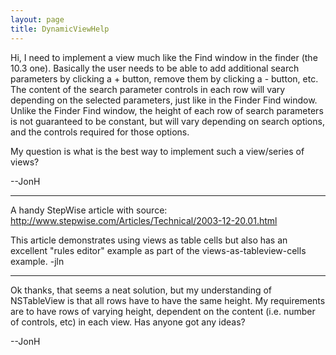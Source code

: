 ```yaml
---
layout: page
title: DynamicViewHelp
---
```


Hi, I need to implement a view much like the Find window in the finder (the 10.3 one). Basically the user needs to be able to add additional search parameters by clicking a + button, remove them by clicking a - button, etc. The content of the search parameter controls in each row will vary depending on the selected parameters, just like in the Finder Find window. Unlike the Finder Find window, the height of each row of search parameters is not guaranteed to be constant, but will vary depending on search options, and the controls required for those options. 

My question is what is the best way to implement such a view/series of views?

--JonH

----

A handy StepWise article with source:
http://www.stepwise.com/Articles/Technical/2003-12-20.01.html

This article demonstrates using views as table cells but also has an excellent "rules editor" example as part of the views-as-tableview-cells example. -jln

----

Ok thanks, that seems a neat solution, but my understanding of NSTableView is that all rows have to have the same height. My requirements are to have rows of varying height, dependent on the content (i.e. number of controls, etc) in each view. Has anyone got any ideas?

--JonH

